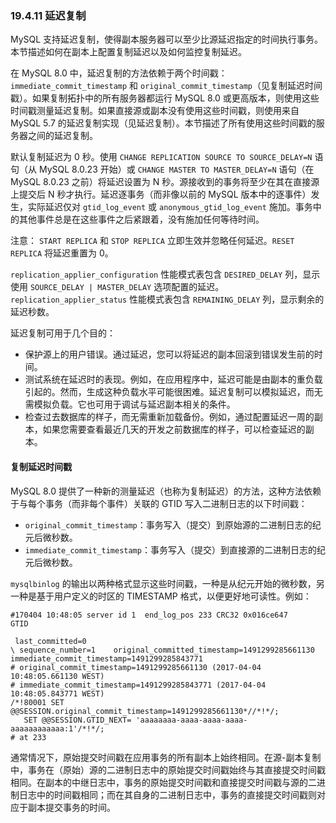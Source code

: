 ### 19.4.11 延迟复制

MySQL 支持延迟复制，使得副本服务器可以至少比源延迟指定的时间执行事务。本节描述如何在副本上配置复制延迟以及如何监控复制延迟。

在 MySQL 8.0 中，延迟复制的方法依赖于两个时间戳：`immediate_commit_timestamp` 和 `original_commit_timestamp`（见复制延迟时间戳）。如果复制拓扑中的所有服务器都运行 MySQL 8.0 或更高版本，则使用这些时间戳测量延迟复制。如果直接源或副本没有使用这些时间戳，则使用来自 MySQL 5.7 的延迟复制实现（见延迟复制）。本节描述了所有使用这些时间戳的服务器之间的延迟复制。

默认复制延迟为 0 秒。使用 `CHANGE REPLICATION SOURCE TO SOURCE_DELAY=N` 语句（从 MySQL 8.0.23 开始）或 `CHANGE MASTER TO MASTER_DELAY=N` 语句（在 MySQL 8.0.23 之前）将延迟设置为 N 秒。源接收到的事务将至少在其在直接源上提交后 N 秒才执行。延迟逐事务（而非像以前的 MySQL 版本中的逐事件）发生，实际延迟仅对 `gtid_log_event` 或 `anonymous_gtid_log_event` 施加。事务中的其他事件总是在这些事件之后紧跟着，没有施加任何等待时间。

注意：
`START REPLICA` 和 `STOP REPLICA` 立即生效并忽略任何延迟。`RESET REPLICA` 将延迟重置为 0。

`replication_applier_configuration` 性能模式表包含 `DESIRED_DELAY` 列，显示使用 `SOURCE_DELAY | MASTER_DELAY` 选项配置的延迟。`replication_applier_status` 性能模式表包含 `REMAINING_DELAY` 列，显示剩余的延迟秒数。

延迟复制可用于几个目的：

- 保护源上的用户错误。通过延迟，您可以将延迟的副本回滚到错误发生前的时间。
- 测试系统在延迟时的表现。例如，在应用程序中，延迟可能是由副本的重负载引起的。然而，生成这种负载水平可能很困难。延迟复制可以模拟延迟，而无需模拟负载。它也可用于调试与延迟副本相关的条件。
- 检查过去数据库的样子，而无需重新加载备份。例如，通过配置延迟一周的副本，如果您需要查看最近几天的开发之前数据库的样子，可以检查延迟的副本。

#### 复制延迟时间戳

MySQL 8.0 提供了一种新的测量延迟（也称为复制延迟）的方法，这种方法依赖于与每个事务（而非每个事件）关联的 GTID 写入二进制日志的以下时间戳：

- `original_commit_timestamp`：事务写入（提交）到原始源的二进制日志的纪元后微秒数。
- `immediate_commit_timestamp`：事务写入（提交）到直接源的二进制日志的纪元后微秒数。

`mysqlbinlog` 的输出以两种格式显示这些时间戳，一种是从纪元开始的微秒数，另一种是基于用户定义的时区的 TIMESTAMP 格式，以便更好地可读性。例如：

```
#170404 10:48:05 server id 1  end_log_pos 233 CRC32 0x016ce647     GTID   

 last_committed=0
\ sequence_number=1    original_committed_timestamp=1491299285661130    immediate_commit_timestamp=1491299285843771
# original_commit_timestamp=1491299285661130 (2017-04-04 10:48:05.661130 WEST)
# immediate_commit_timestamp=1491299285843771 (2017-04-04 10:48:05.843771 WEST)
/*!80001 SET @@SESSION.original_commit_timestamp=1491299285661130*//*!*/;
   SET @@SESSION.GTID_NEXT= 'aaaaaaaa-aaaa-aaaa-aaaa-aaaaaaaaaaaa:1'/*!*/;
# at 233
```

通常情况下，原始提交时间戳在应用事务的所有副本上始终相同。在源-副本复制中，事务在（原始）源的二进制日志中的原始提交时间戳始终与其直接提交时间戳相同。在副本的中继日志中，事务的原始提交时间戳和直接提交时间戳与源的二进制日志中的时间戳相同；而在其自身的二进制日志中，事务的直接提交时间戳则对应于副本提交事务的时间。